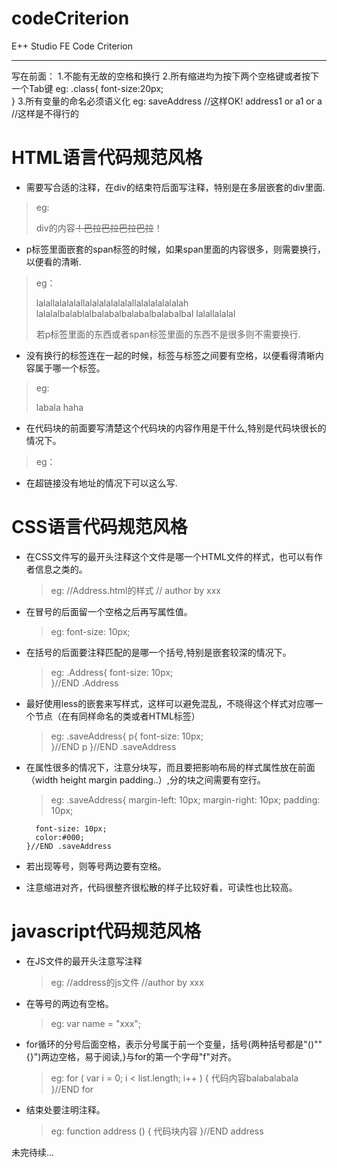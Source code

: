 codeCriterion
=============

E++ Studio FE Code Criterion

- - - 

写在前面：
  1.不能有无故的空格和换行
  2.所有缩进均为按下两个空格键或者按下一个Tab键
    eg:
      .class{
        font-size:20px;  
      }
  3.所有变量的命名必须语义化
    eg:
      saveAddress         //这样OK!
      address1 or a1 or a //这样是不得行的

HTML语言代码规范风格
===================

  + 需要写合适的注释，在div的结束符</div>后面写注释，特别是在多层嵌套的div里面.
   > eg:
       <div class="Address_btn">
         div的内容~~！巴拉巴拉巴拉巴拉~~！
       </div><!--END Address_btn-->

  + p标签里面嵌套的span标签的时候，如果span里面的内容很多，则需要换行，以便看的清晰.
   > eg：
       <p>
         lalallalalalallalalalalalalallalalalalalalah
         <span>
           lalalalbalablalbalabalbalabalbalabalbal
         </span>
         lalallalalal
       </p>
     若p标签里面的东西或者span标签里面的东西不是很多则不需要换行.

  + 没有换行的标签连在一起的时候，标签与标签之间要有空格，以便看得清晰内容属于哪一个标签。
   > eg:
       <p> labala <span> haha </span> </p>

  + 在代码块的前面要写清楚这个代码块的内容作用是干什么,特别是代码块很长的情况下。
   > eg：
       <!--在线人员列表-->
       <div>
       </div>
       <!--END 在线人员列表-->
    
  + 在超链接没有地址的情况下可以这么写.
    <a href="javascript:;"></a>

CSS语言代码规范风格  
==================

  + 在CSS文件写的最开头注释这个文件是哪一个HTML文件的样式，也可以有作者信息之类的。
    > eg:
        //Address.html的样式
        // author by xxx
        
  + 在冒号的后面留一个空格之后再写属性值。
    > eg:
        font-size: 10px;

  + 在括号的后面要注释匹配的是哪一个括号,特别是嵌套较深的情况下。
    > eg:
        .Address{
          font-size: 10px;   
        }//END .Address

  + 最好使用less的嵌套来写样式，这样可以避免混乱，不晓得这个样式对应哪一个节点（在有同样命名的类或者HTML标签）
    > eg:
        .saveAddress{
          p{
            font-size: 10px;  
          }//END p
        }//END .saveAddress

  + 在属性很多的情况下，注意分块写，而且要把影响布局的样式属性放在前面（width height margin padding..）,分的块之间需要有空行。
    > eg:
        .saveAddress{
          margin-left: 10px;
          margin-right: 10px;
          padding: 10px;

          font-size: 10px;
          color:#000;
        }//END .saveAddress 

  + 若出现等号，则等号两边要有空格。
  
  + 注意缩进对齐，代码很整齐很松散的样子比较好看，可读性也比较高。
  
javascript代码规范风格
======================

  + 在JS文件的最开头注意写注释
    > eg:
        //address的js文件
        //author by xxx

  + 在等号的两边有空格。
    > eg:
        var name = "xxx";

  + for循环的分号后面空格，表示分号属于前一个变量，括号(两种括号都是"()""{}")两边空格，易于阅读,}与for的第一个字母"f"对齐。
    > eg:
        for ( var i = 0; i < list.length; i++ ) {
          代码内容balabalabala 
        }//END for
        
  + 结束处要注明注释。
    > eg:
        function address () {
          代码块内容 
        }//END address

未完待续...
